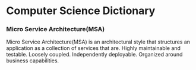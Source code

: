 # Computer Science Dictionary

### Micro Service Architecture(MSA)

   Micro Service Architecture(MSA) is an architectural style that structures an application as a collection of services that are. Highly maintainable and testable. Loosely coupled. Independently deployable. Organized around business capabilities.
